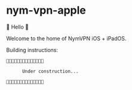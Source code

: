 # nym-vpn-apple

👋 Hello 👋

Welcome to the home of NymVPN iOS + iPadOS.

Building instructions: 
```
🚧🚧🚧🚧🚧🚧🚧🚧🚧🚧🚧🚧🚧🚧

      Under construction...  

🚧🚧🚧🚧🚧🚧🚧🚧🚧🚧🚧🚧🚧🚧

```
